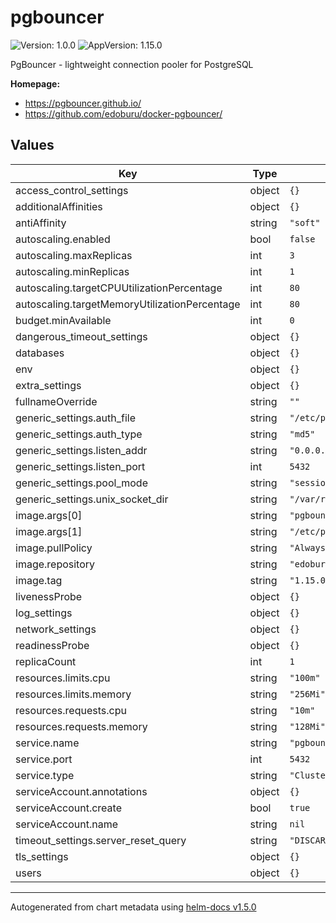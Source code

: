 # pgbouncer

![Version: 1.0.0](https://img.shields.io/badge/Version-1.0.0-informational?style=flat-square) ![AppVersion: 1.15.0](https://img.shields.io/badge/AppVersion-1.15.0-informational?style=flat-square)

PgBouncer - lightweight connection pooler for PostgreSQL

**Homepage:** 
- <https://pgbouncer.github.io/>
- <https://github.com/edoburu/docker-pgbouncer/>

## Values

| Key | Type | Default | Description |
|-----|------|---------|-------------|
| access_control_settings | object | `{}` |  |
| additionalAffinities | object | `{}` |  |
| antiAffinity | string | `"soft"` |  |
| autoscaling.enabled | bool | `false` |  |
| autoscaling.maxReplicas | int | `3` |  |
| autoscaling.minReplicas | int | `1` |  |
| autoscaling.targetCPUUtilizationPercentage | int | `80` |  |
| autoscaling.targetMemoryUtilizationPercentage | int | `80` |  |
| budget.minAvailable | int | `0` |  |
| dangerous_timeout_settings | object | `{}` |  |
| databases | object | `{}` |  |
| env | object | `{}` |  |
| extra_settings | object | `{}` |  |
| fullnameOverride | string | `""` |  |
| generic_settings.auth_file | string | `"/etc/pgbouncer/userlist.txt"` |  |
| generic_settings.auth_type | string | `"md5"` |  |
| generic_settings.listen_addr | string | `"0.0.0.0"` |  |
| generic_settings.listen_port | int | `5432` |  |
| generic_settings.pool_mode | string | `"session"` |  |
| generic_settings.unix_socket_dir | string | `"/var/run/pgbouncer"` |  |
| image.args[0] | string | `"pgbouncer"` |  |
| image.args[1] | string | `"/etc/pgbouncer/pgbouncer.ini"` |  |
| image.pullPolicy | string | `"Always"` |  |
| image.repository | string | `"edoburu/pgbouncer"` |  |
| image.tag | string | `"1.15.0"` |  |
| livenessProbe | object | `{}` |  |
| log_settings | object | `{}` |  |
| network_settings | object | `{}` |  |
| readinessProbe | object | `{}` |  |
| replicaCount | int | `1` |  |
| resources.limits.cpu | string | `"100m"` |  |
| resources.limits.memory | string | `"256Mi"` |  |
| resources.requests.cpu | string | `"10m"` |  |
| resources.requests.memory | string | `"128Mi"` |  |
| service.name | string | `"pgbouncer"` |  |
| service.port | int | `5432` |  |
| service.type | string | `"ClusterIP"` |  |
| serviceAccount.annotations | object | `{}` |  |
| serviceAccount.create | bool | `true` |  |
| serviceAccount.name | string | `nil` |  |
| timeout_settings.server_reset_query | string | `"DISCARD ALL"` |  |
| tls_settings | object | `{}` |  |
| users | object | `{}` |  |

----------------------------------------------
Autogenerated from chart metadata using [helm-docs v1.5.0](https://github.com/norwoodj/helm-docs/releases/v1.5.0)
